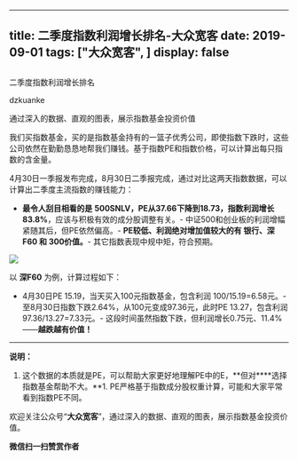 
---
title:   二季度指数利润增长排名-大众宽客
date: 2019-09-01
tags: ["大众宽客", ]
display: false
---


## 



二季度指数利润增长排名




dzkuanke




通过深入的数据、直观的图表，展示指数基金投资价值


我们买指数基金，买的是指数基金持有的一篮子优秀公司，即使指数下跌时，这些公司依然在勤勤恳恳地帮我们赚钱。基于指数PE和指数价格，可以计算出每只指数的含金量。



4月30日一季报发布完成，8月30日二季报完成，通过对比这两天指数数据，可以计算出二季度主流指数的赚钱能力：


- **最令人刮目相看的是** **500SNLV，PE从37.66下降到18.73，指数利润增长83.8%**，应该与积极有效的成分股调整有关。- 中证500和创业板的利润增幅紧随其后，但PE依然偏高。- **PE较低、利润绝对增加值较大的有 银行、深F60&nbsp;和 300价值。**- 其它指数表现中规中矩，符合预期。
<img class="rich_pages" data-ratio="1.03862660944206" data-s="300,640" src="https://mmbiz.qpic.cn/mmbiz_png/PKw3FQPmhIhXUNicXZOyq2OCzz2JPweZAQ6ypic1Rficcyy7TKAXz1cF5LDleCVGQ4xhqnxUibmyGBEEo0b7YQEEzw/640?wx_fmt=png" data-type="png" data-w="932" style="text-align: center;white-space: normal;"/>



以 **深F60** 为例，计算过程如下：
- 4月30日PE 15.19，当天买入100元指数基金，包含利润 100/15.19=6.58元。- 至8月30日指数下跌2.64%，从100元变成97.36元，此时PE 13.27，包含利润 97.36/13.27=7.33元。- 这段时间虽然指数下跌，但利润增长0.75元、11.4%——**越跌越有价值！**
****



**说明：**
1. 这个数据的本质就是PE，可以帮助大家更好地理解PE中的E，**但对****选择指数基金帮助不大。**1. PE严格基于指数成分股权重计算，可能和大家平常看到指数PE不同。




欢迎关注公众号“**大众宽客**”，通过深入的数据、直观的图表，展示指数基金投资价值。


**微信扫一扫赞赏作者**













